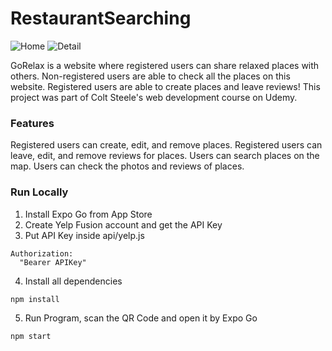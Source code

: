# RestaurantSearching
![Home](https://res.cloudinary.com/dql5gkbx4/image/upload/v1623106789/home_hklxdr.png)
![Detail](https://res.cloudinary.com/dql5gkbx4/image/upload/v1623106789/details_dnln1t.png)

GoRelax is a website where registered users can share relaxed places with others. Non-registered users are able to check all the places on this website. Registered users are able to create places and leave reviews! This project was part of Colt Steele's web development course on Udemy.

### Features
Registered users can create, edit, and remove places.
Registered users can leave, edit, and remove reviews for places.
Users can search places on the map.
Users can check the photos and reviews of places.

### Run Locally
1. Install Expo Go from App Store
2. Create Yelp Fusion account and get the API Key
3. Put API Key inside api/yelp.js
```
Authorization:
  "Bearer APIKey"
```
4. Install all dependencies
```
npm install
```
5. Run Program, scan the QR Code and open it by Expo Go
```
npm start
```

